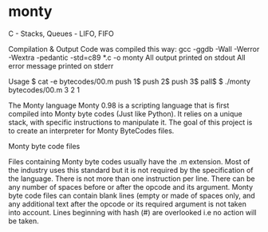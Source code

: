 # monty
C - Stacks, Queues - LIFO, FIFO

Compilation & Output
Code was compiled this way:
gcc -ggdb -Wall -Werror -Wextra -pedantic -std=c89 *.c -o monty
All output printed on stdout
All error message printed on stderr

Usage
$ cat -e bytecodes/00.m
push 1$
push 2$
push 3$
pall$
$ ./monty bytecodes/00.m
3
2
1

The Monty language
Monty 0.98 is a scripting language that is first compiled into Monty byte codes (Just like Python). It relies on a unique stack, with specific instructions to manipulate it. The goal of this project is to create an interpreter for Monty ByteCodes files.

Monty byte code files

Files containing Monty byte codes usually have the .m extension. Most of the industry uses this standard but it is not required by the specification of the language. There is not more than one instruction per line. There can be any number of spaces before or after the opcode and its argument. Monty byte code files can contain blank lines (empty or made of spaces only, and any additional text after the opcode or its required argument is not taken into account. Lines beginning with hash (#) are overlooked i.e no action will be taken.
